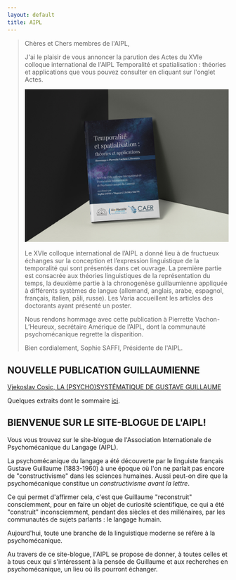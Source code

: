 ```yaml
---
layout: default
title: AIPL
---
```



> Chères et Chers membres de l'AIPL,
> 
>
> 
> J'ai le plaisir de vous annoncer la parution des Actes du XVIe colloque
> international de l'AIPL Temporalité et spatialisation : théories et applications
> que vous pouvez consulter en cliquant sur l'onglet Actes.
>
> ![](./img/ouvrage.jpg)
> 
> Le XVIe colloque international de l’AIPL a donné lieu à de fructueux
> échanges sur la conception et l’expression linguistique de la temporalité
> qui sont présentés dans cet ouvrage. La première partie est consacrée aux
> théories linguistiques de la représentation du temps, la deuxième partie à la
> chronogenèse guillaumienne appliquée à différents systèmes de langue (allemand,
> anglais, arabe, espagnol, français, italien, pāli, russe). Les Varia accueillent
> les articles des doctorants ayant présenté un poster.
> 
> Nous rendons hommage avec cette publication à Pierrette Vachon-L’Heureux,
> secrétaire Amérique de l’AIPL, dont la communauté psychomécanique regrette la
> disparition.
> 
> 
> Bien cordialement, Sophie SAFFI, Présidente de l'AIPL.

## NOUVELLE PUBLICATION GUILLAUMIENNE

[Vjekoslav Cosic, LA (PSYCHO)SYSTÉMATIQUE DE GUSTAVE GUILLAUME](https://www.editions-harmattan.fr/livre-la_psycho_systematique_de_gustave_guillaume_vjekoslav_cosic-9782343239231-71373.html)

Quelques extraits dont le sommaire [ici](http://liseuse.harmattan.fr/978-2-343-23923-1).

## BIENVENUE SUR LE SITE-BLOGUE DE L'AIPL!

Vous vous trouvez sur le site-blogue de l'Association Internationale de Psychomécanique du Langage (AIPL).

La psychomécanique du langage a été découverte par le linguiste français Gustave Guillaume (1883-1960) à une époque où l'on ne parlait pas encore de "constructivisme" dans les sciences humaines. Aussi peut-on dire que la psychomécanique constitue un *constructivisme avant la lettre*.

Ce qui permet d'affirmer cela, c'est que Guillaume "reconstruit" consciemment, pour en faire un objet de curiosité scientifique, ce qui a été "construit" inconsciemment, pendant des siècles et des millénaires, par les communautés de sujets parlants : le langage humain.

Aujourd'hui, toute une branche de la linguistique moderne se réfère à la psychomécanique.

Au travers de ce site-blogue, l'AIPL se propose de donner, à toutes celles et à tous ceux qui s'intéressent à la pensée de Guillaume et aux recherches en psychomécanique, un lieu où ils pourront échanger.
